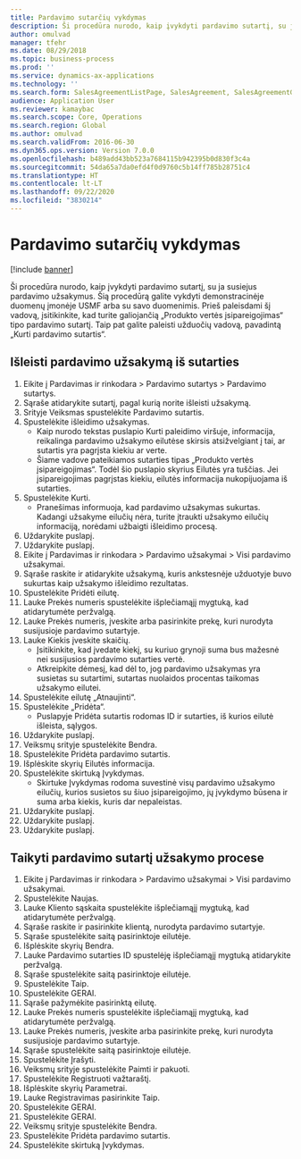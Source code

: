 ```yaml
---
title: Pardavimo sutarčių vykdymas
description: Ši procedūra nurodo, kaip įvykdyti pardavimo sutartį, su ja susiejus pardavimo užsakymus.
author: omulvad
manager: tfehr
ms.date: 08/29/2018
ms.topic: business-process
ms.prod: ''
ms.service: dynamics-ax-applications
ms.technology: ''
ms.search.form: SalesAgreementListPage, SalesAgreement, SalesAgreementGenerateReleaseOrder, SalesTableListPage, SalesTable, AgreementLine, SalesCreateOrder,  SalesEditLines, SalesAgreementHistory
audience: Application User
ms.reviewer: kamaybac
ms.search.scope: Core, Operations
ms.search.region: Global
ms.author: omulvad
ms.search.validFrom: 2016-06-30
ms.dyn365.ops.version: Version 7.0.0
ms.openlocfilehash: b489add43bb523a7684115b942395b0d830f3c4a
ms.sourcegitcommit: 54da65a7da0efd4f0d9760c5b14ff785b28751c4
ms.translationtype: HT
ms.contentlocale: lt-LT
ms.lasthandoff: 09/22/2020
ms.locfileid: "3830214"
---
```

# <a name="fulfill-sales-agreements"></a>Pardavimo sutarčių vykdymas

[!include [banner](../../includes/banner.md)]

Ši procedūra nurodo, kaip įvykdyti pardavimo sutartį, su ja susiejus pardavimo užsakymus. Šią procedūrą galite vykdyti demonstracinėje duomenų įmonėje USMF arba su savo duomenimis. Prieš paleisdami šį vadovą, įsitikinkite, kad turite galiojančią „Produkto vertės įsipareigojimas“ tipo pardavimo sutartį. Taip pat galite paleisti užduočių vadovą, pavadintą „Kurti pardavimo sutartis“.  




## <a name="release-a-sales-order-from-the-agreement"></a>Išleisti pardavimo užsakymą iš sutarties
1. Eikite į Pardavimas ir rinkodara > Pardavimo sutartys > Pardavimo sutartys.
2. Sąraše atidarykite sutartį, pagal kurią norite išleisti užsakymą.
3. Srityje Veiksmas spustelėkite Pardavimo sutartis.
4. Spustelėkite išleidimo užsakymas.
    * Kaip nurodo tekstas puslapio Kurti paleidimo viršuje, informacija, reikalinga pardavimo užsakymo eilutėse skirsis atsižvelgiant į tai, ar sutartis yra pagrįsta kiekiu ar verte.  
    * Šiame vadove pateikiamos sutarties tipas „Produkto vertės įsipareigojimas“. Todėl šio puslapio skyrius Eilutės yra tuščias. Jei įsipareigojimas pagrįstas kiekiu, eilutės informacija nukopijuojama iš sutarties.  
5. Spustelėkite Kurti.
    * Pranešimas informuoja, kad pardavimo užsakymas sukurtas. Kadangi užsakyme eilučių nėra, turite įtraukti užsakymo eilučių informaciją, norėdami užbaigti išleidimo procesą.   
6. Uždarykite puslapį.
7. Uždarykite puslapį.
8. Eikite į Pardavimas ir rinkodara > Pardavimo užsakymai > Visi pardavimo užsakymai.
9. Sąraše raskite ir atidarykite užsakymą, kuris ankstesnėje užduotyje buvo sukurtas kaip užsakymo išleidimo rezultatas.
10. Spustelėkite Pridėti eilutę.
11. Lauke Prekės numeris spustelėkite išplečiamąjį mygtuką, kad atidarytumėte peržvalgą.
12. Lauke Prekės numeris, įveskite arba pasirinkite prekę, kuri nurodyta susijusioje pardavimo sutartyje.
13. Lauke Kiekis įveskite skaičių.
    * Įsitikinkite, kad įvedate kiekį, su kuriuo grynoji suma bus mažesnė nei susijusios pardavimo sutarties vertė.  
    * Atkreipkite dėmesį, kad dėl to, jog pardavimo užsakymas yra susietas su sutartimi, sutartas nuolaidos procentas taikomas užsakymo eilutei.  
14. Spustelėkite eilutę „Atnaujinti“.
15. Spustelėkite „Pridėta“.
    * Puslapyje Pridėta sutartis rodomas ID ir sutarties, iš kurios eilutė išleista, sąlygos.  
16. Uždarykite puslapį.
17. Veiksmų srityje spustelėkite Bendra.
18. Spustelėkite Pridėta pardavimo sutartis.
19. Išplėskite skyrių Eilutės informacija.
20. Spustelėkite skirtuką Įvykdymas.
    * Skirtuke Įvykdymas rodoma suvestinė visų pardavimo užsakymo eilučių, kurios susietos su šiuo įsipareigojimo, jų įvykdymo būsena ir suma arba kiekis, kuris dar nepaleistas.   
21. Uždarykite puslapį.
22. Uždarykite puslapį.
23. Uždarykite puslapį.

## <a name="apply-sales-agreement-in-the-order-process"></a>Taikyti pardavimo sutartį užsakymo procese
1. Eikite į Pardavimas ir rinkodara > Pardavimo užsakymai > Visi pardavimo užsakymai.
2. Spustelėkite Naujas.
3. Lauke Kliento sąskaita spustelėkite išplečiamąjį mygtuką, kad atidarytumėte peržvalgą.
4. Sąraše raskite ir pasirinkite klientą, nurodyta pardavimo sutartyje.
5. Sąraše spustelėkite saitą pasirinktoje eilutėje.
6. Išplėskite skyrių Bendra.
7. Lauke Pardavimo sutarties ID spustelėję išplečiamąjį mygtuką atidarykite peržvalgą.
8. Sąraše spustelėkite saitą pasirinktoje eilutėje.
9. Spustelėkite Taip.
10. Spustelėkite GERAI.
11. Sąraše pažymėkite pasirinktą eilutę.
12. Lauke Prekės numeris spustelėkite išplečiamąjį mygtuką, kad atidarytumėte peržvalgą.
13. Lauke Prekės numeris, įveskite arba pasirinkite prekę, kuri nurodyta susijusioje pardavimo sutartyje.
14. Sąraše spustelėkite saitą pasirinktoje eilutėje.
15. Spustelėkite Įrašyti.
16. Veiksmų srityje spustelėkite Paimti ir pakuoti.
17. Spustelėkite Registruoti važtaraštį.
18. Išplėskite skyrių Parametrai.
19. Lauke Registravimas pasirinkite Taip.
20. Spustelėkite GERAI.
21. Spustelėkite GERAI.
22. Veiksmų srityje spustelėkite Bendra.
23. Spustelėkite Pridėta pardavimo sutartis.
24. Spustelėkite skirtuką Įvykdymas.

